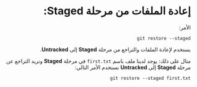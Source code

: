 <div dir="rtl" styyle="text-align:right">

# إعادة الملفات من مرحلة Staged:

الأمر:

`git restore --staged`

يستخدم لإعادة الملفات والتراجع من مرحلة **Staged** إلى **Untracked**.

مثال على ذلك: يوجد لدينا ملف باسم `first.txt` في مرحلة **Staged** ونريد التراجع عن مرحلة **Staged** إلى **Untracked** نستخدم الأمر التالي:

`git restore --staged first.txt`


</div>